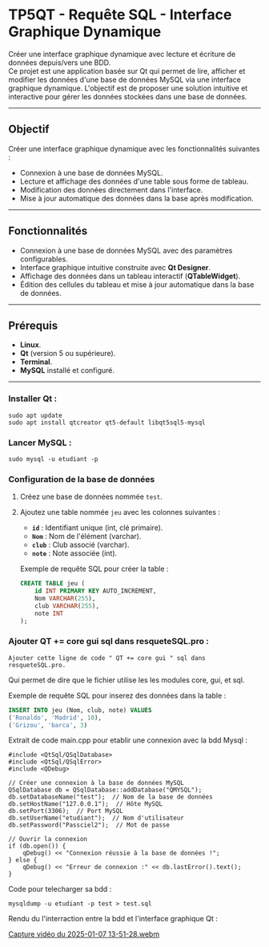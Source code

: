 # TP5QT - Requête SQL - Interface Graphique Dynamique

Créer une interface graphique dynamique avec lecture et écriture de données depuis/vers une BDD.  
Ce projet est une application basée sur Qt qui permet de lire, afficher et modifier les données d'une base de données MySQL via une interface graphique dynamique. L'objectif est de proposer une solution intuitive et interactive pour gérer les données stockées dans une base de données.

---

## Objectif

Créer une interface graphique dynamique avec les fonctionnalités suivantes :
- Connexion à une base de données MySQL.
- Lecture et affichage des données d'une table sous forme de tableau.
- Modification des données directement dans l'interface.
- Mise à jour automatique des données dans la base après modification.

---

## Fonctionnalités

- Connexion à une base de données MySQL avec des paramètres configurables.
- Interface graphique intuitive construite avec **Qt Designer**.
- Affichage des données dans un tableau interactif (**QTableWidget**).
- Édition des cellules du tableau et mise à jour automatique dans la base de données.

---

## Prérequis

- **Linux**.
- **Qt** (version 5 ou supérieure).
- **Terminal**.
- **MySQL** installé et configuré.

---
### Installer Qt :
```
sudo apt update
sudo apt install qtcreator qt5-default libqt5sql5-mysql
```
### Lancer MySQL :
```
sudo mysql -u etudiant -p 
```
### Configuration de la base de données

1. Créez une base de données nommée `test`.
2. Ajoutez une table nommée `jeu` avec les colonnes suivantes :
   - **`id`** : Identifiant unique (int, clé primaire).
   - **`Nom`** : Nom de l'élément (varchar).
   - **`club`** : Club associé (varchar).
   - **`note`** : Note associée (int).

   Exemple de requête SQL pour créer la table :
   ```sql
   CREATE TABLE jeu (
       id INT PRIMARY KEY AUTO_INCREMENT,
       Nom VARCHAR(255),
       club VARCHAR(255),
       note INT
   );
   ```
### Ajouter QT += core gui sql dans resqueteSQL.pro :
```
Ajouter cette ligne de code " QT += core gui " sql dans resqueteSQL.pro.
```
Qui permet de dire que le fichier utilise les   les modules core, gui, et sql.

Exemple de requête SQL pour inserez des données dans la table :
   ```sql
   INSERT INTO jeu (Nom, club, note) VALUES
   ('Ronaldo', 'Madrid', 10),
   ('Grizou', 'barca', 3)
```

Extrait de code main.cpp pour etablir une connexion avec la bdd Mysql :
```
#include <QtSql/QSqlDatabase>
#include <QtSql/QSqlError>
#include <QDebug>

// Créer une connexion à la base de données MySQL
QSqlDatabase db = QSqlDatabase::addDatabase("QMYSQL");
db.setDatabaseName("test");  // Nom de la base de données
db.setHostName("127.0.0.1");  // Hôte MySQL
db.setPort(3306);  // Port MySQL
db.setUserName("etudiant");  // Nom d'utilisateur
db.setPassword("Passciel2");  // Mot de passe

// Ouvrir la connexion
if (db.open()) {
    qDebug() << "Connexion réussie à la base de données !";
} else {
    qDebug() << "Erreur de connexion :" << db.lastError().text();
}
```

Code pour telecharger sa bdd :
```
mysqldump -u etudiant -p test > test.sql

```
Rendu du l'interraction entre la bdd et l'interface graphique Qt :

[Capture vidéo du 2025-01-07 13-51-28.webm](https://github.com/user-attachments/assets/64a367e6-716e-46fd-986a-1af01bcbdf40)




